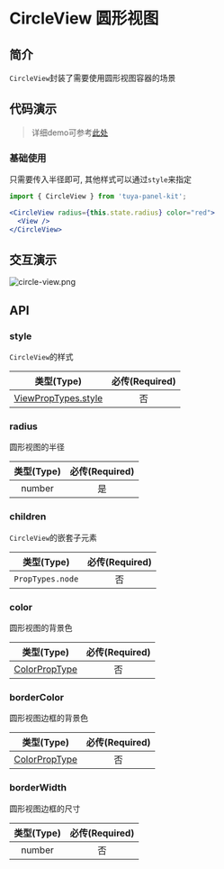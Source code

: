 # CircleView 圆形视图

<a name="e05dce83"></a>
## 简介

`CircleView`封装了需要使用圆形视图容器的场景

<a name="da441097"></a>
## 代码演示

> 详细demo可参考[此处](https://github.com/TuyaInc/tuya-panel-kit/tree/master/example/src/scenes)

<a name="50538bb4"></a>
### 基础使用

只需要传入半径即可, 其他样式可以通过`style`来指定

```jsx
import { CircleView } from 'tuya-panel-kit';

<CircleView radius={this.state.radius} color="red">
  <View />
</CircleView>
```

## 交互演示

![circle-view.png](https://airtake-public-data.oss-cn-hangzhou.aliyuncs.com/fe-static/tuya-docs/61ef8ab5-ac51-4aba-97b4-8e7e0523f288.gif)<br />

<a name="API"></a>
## API

<a name="style"></a>
### style

`CircleView`的样式

| 类型(Type) | 必传(Required) |
| :---: | :---: |
| [ViewPropTypes.style](https://facebook.github.io/react-native/docs/style) | 否 |

<a name="radius"></a>
### radius

圆形视图的半径

| 类型(Type) | 必传(Required) |
| :---: | :---: |
| number | 是 |


<a name="children"></a>
### children

`CircleView`的嵌套子元素

| 类型(Type) | 必传(Required) |
| :---: | :---: |
| `PropTypes.node` | 否 |


<a name="color"></a>
### color

圆形视图的背景色

| 类型(Type) | 必传(Required) |
| :---: | :---: |
| [ColorPropType](https://facebook.github.io/react-native/docs/colors) | 否 |


<a name="borderColor"></a>
### borderColor

圆形视图边框的背景色

| 类型(Type) | 必传(Required) |
| :---: | :---: |
| [ColorPropType](https://facebook.github.io/react-native/docs/colors) | 否 |


<a name="borderWidth"></a>
### borderWidth

圆形视图边框的尺寸

| 类型(Type) | 必传(Required) |
| :---: | :---: |
| number | 否 |
